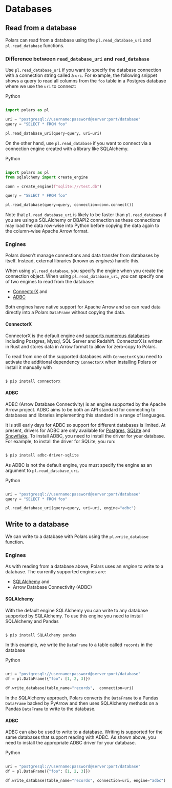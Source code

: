 # Databases


## Read from a database


Polars can read from a database using the `pl.read_database_uri` and `pl.read_database` functions.


### Difference between `read_database_uri` and `read_database`


Use `pl.read_database_uri` if you want to specify the database connection with a connection string called a `uri`. For example, the following snippet shows a query to read all columns from the `foo` table in a Postgres database where we use the `uri` to connect:


 Python


 

```python

import polars as pl

uri = "postgresql://username:password@server:port/database"
query = "SELECT * FROM foo"

pl.read_database_uri(query=query, uri=uri)

```






On the other hand, use `pl.read_database` if you want to connect via a connection engine created with a library like SQLAlchemy.


 Python


 

```python

import polars as pl
from sqlalchemy import create_engine

conn = create_engine(f"sqlite:///test.db")

query = "SELECT * FROM foo"

pl.read_database(query=query, connection=conn.connect())

```






Note that `pl.read_database_uri` is likely to be faster than `pl.read_database` if you are using a SQLAlchemy or DBAPI2 connection as these connections may load the data row-wise into Python before copying the data again to the column-wise Apache Arrow format.


### Engines


Polars doesn't manage connections and data transfer from databases by itself. Instead, external libraries (known as *engines*) handle this.


When using `pl.read_database`, you specify the engine when you create the connection object. When using `pl.read_database_uri`, you can specify one of two engines to read from the database:


* [ConnectorX](https://github.com/sfu-db/connector-x) and
* [ADBC](https://arrow.apache.org/docs/format/ADBC.html)


Both engines have native support for Apache Arrow and so can read data directly into a Polars `DataFrame` without copying the data.


#### ConnectorX


ConnectorX is the default engine and [supports numerous databases](https://github.com/sfu-db/connector-x#sources) including Postgres, Mysql, SQL Server and Redshift. ConnectorX is written in Rust and stores data in Arrow format to allow for zero-copy to Polars.


To read from one of the supported databases with `ConnectorX` you need to activate the additional dependency `ConnectorX` when installing Polars or install it manually with



```python

$ pip install connectorx

```

#### ADBC


ADBC (Arrow Database Connectivity) is an engine supported by the Apache Arrow project. ADBC aims to be both an API standard for connecting to databases and libraries implementing this standard in a range of languages.


It is still early days for ADBC so support for different databases is limited. At present, drivers for ADBC are only available for [Postgres](https://pypi.org/project/adbc-driver-postgresql/), [SQLite](https://pypi.org/project/adbc-driver-sqlite/) and [Snowflake](https://pypi.org/project/adbc-driver-snowflake/). To install ADBC, you need to install the driver for your database. For example, to install the driver for SQLite, you run:



```python

$ pip install adbc-driver-sqlite

```

As ADBC is not the default engine, you must specify the engine as an argument to `pl.read_database_uri`.


 Python


 

```python

uri = "postgresql://username:password@server:port/database"
query = "SELECT * FROM foo"

pl.read_database_uri(query=query, uri=uri, engine="adbc")

```






## Write to a database


We can write to a database with Polars using the `pl.write_database` function.


### Engines


As with reading from a database above, Polars uses an *engine* to write to a database. The currently supported engines are:


* [SQLAlchemy](https://www.sqlalchemy.org/) and
* Arrow Database Connectivity (ADBC)


#### SQLAlchemy


With the default engine SQLAlchemy you can write to any database supported by SQLAlchemy. To use this engine you need to install SQLAlchemy and Pandas



```python

$ pip install SQLAlchemy pandas

```

In this example, we write the `DataFrame` to a table called `records` in the database


 Python


 

```python

uri = "postgresql://username:password@server:port/database"
df = pl.DataFrame({"foo": [1, 2, 3]})

df.write_database(table_name="records",  connection=uri)

```






In the SQLAlchemy approach, Polars converts the `DataFrame` to a Pandas `DataFrame` backed by PyArrow and then uses SQLAlchemy methods on a Pandas `DataFrame` to write to the database.


#### ADBC


ADBC can also be used to write to a database. Writing is supported for the same databases that support reading with ADBC. As shown above, you need to install the appropriate ADBC driver for your database.


 Python


 

```python

uri = "postgresql://username:password@server:port/database"
df = pl.DataFrame({"foo": [1, 2, 3]})

df.write_database(table_name="records", connection=uri, engine="adbc")

```